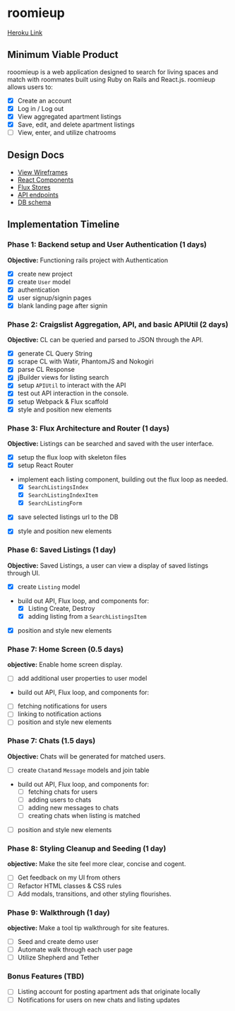 # roomieup

[Heroku Link](http://roomieup.com "roomieup")

## Minimum Viable Product

rooomieup is a web application designed to search for living spaces and match
with roommates built using Ruby on Rails and React.js. roomieup allows users to:

<!-- This is a Markdown checklist. Use it to keep track of your
progress. Put an x between the brackets for a checkmark: [x] -->

- [X] Create an account
- [X] Log in / Log out
- [X] View aggregated apartment listings
- [X] Save, edit, and delete apartment listings
- [ ] View, enter, and utilize chatrooms

## Design Docs
* [View Wireframes][views]
* [React Components][components]
* [Flux Stores][stores]
* [API endpoints][api-endpoints]
* [DB schema][schema]

[views]: ./docs/views.md
[components]: ./docs/components.md
[stores]: ./docs/stores.md
[api-endpoints]: ./docs/api-endpoints.md
[schema]: ./docs/schema.md

## Implementation Timeline

### Phase 1: Backend setup and User Authentication (1 days)

**Objective:** Functioning rails project with Authentication

- [X] create new project
- [X] create `User` model
- [X] authentication
- [X] user signup/signin pages
- [X] blank landing page after signin

### Phase 2: Craigslist Aggregation, API, and basic APIUtil (2 days)

**Objective:** CL can be queried and parsed to JSON through the API.

- [X] generate CL Query String
- [X] scrape CL with Watir, PhantomJS and Nokogiri
- [X] parse CL Response
- [X] jBuilder views for listing search
- [X] setup `APIUtil` to interact with the API
- [X] test out API interaction in the console.
- [X] setup Webpack & Flux scaffold
- [X] style and position new elements

### Phase 3: Flux Architecture and Router (1 days)

**Objective:** Listings can be searched and saved with the
user interface.

- [X] setup the flux loop with skeleton files
- [X] setup React Router
- implement each listing component, building out the flux loop as needed.
  - [X] `SearchListingsIndex`
  - [X] `SearchListingIndexItem`
  - [X] `SearchListingForm`
- [X] save selected listings url to the DB
- [X] style and position new elements


### Phase 6: Saved Listings (1 day)

**Objective:** Saved Listings, a user can view a display of saved listings through UI.

- [X] create `Listing` model
- build out API, Flux loop, and components for:
  - [X] Listing Create, Destroy
  - [X] adding listing from a `SearchListingsItem`
- [X] position and style new elements

### Phase 7: Home Screen (0.5 days)

**objective:** Enable home screen display.

- [ ] add additional user properties to user model
- build out API, Flux loop, and components for:
- [ ] fetching notifications for users
- [ ] linking to notification actions
- [ ] position and style new elements

### Phase 7: Chats (1.5 days)

**Objective:** Chats will be generated for matched users.

- [ ] create `Chat`and `Message` models and join table
- build out API, Flux loop, and components for:
  - [ ] fetching chats for users
  - [ ] adding users to chats
  - [ ] adding new messages to chats
  - [ ] creating chats when listing is matched
- [ ] position and style new elements

### Phase 8: Styling Cleanup and Seeding (1 day)

**objective:** Make the site feel more clear, concise and cogent.

- [ ] Get feedback on my UI from others
- [ ] Refactor HTML classes & CSS rules
- [ ] Add modals, transitions, and other styling flourishes.

### Phase 9: Walkthrough (1 day)

**objective:** Make a tool tip walkthrough for site features.

- [ ] Seed and create demo user
- [ ] Automate walk through each user page
- [ ] Utilize Shepherd and Tether

### Bonus Features (TBD)
- [ ] Listing account for posting apartment ads that originate locally
- [ ] Notifications for users on new chats and listing updates

[phase-one]: ./docs/phases/phase1.md
[phase-two]: ./docs/phases/phase2.md
[phase-three]: ./docs/phases/phase3.md
[phase-four]: ./docs/phases/phase4.md
[phase-five]: ./docs/phases/phase5.md
